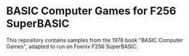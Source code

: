 # BASIC Computer Games for F256 SuperBASIC
This repository contains samples from the 1978 book "BASIC Computer Games", adapted to run on Foenix F256 SuperBASIC.
